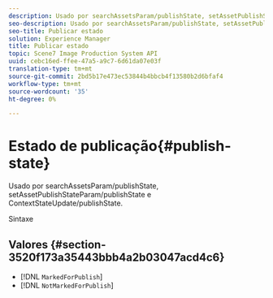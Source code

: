 ```yaml
---
description: Usado por searchAssetsParam/publishState, setAssetPublishStateParam/publishState e ContextStateUpdate/publishState.
seo-description: Usado por searchAssetsParam/publishState, setAssetPublishStateParam/publishState e ContextStateUpdate/publishState.
seo-title: Publicar estado
solution: Experience Manager
title: Publicar estado
topic: Scene7 Image Production System API
uuid: cebc16ed-ffee-47a5-a9c7-6d61da07e03f
translation-type: tm+mt
source-git-commit: 2bd5b17e473ec53844b4bbcb4f13580b2d6bfaf4
workflow-type: tm+mt
source-wordcount: '35'
ht-degree: 0%

---
```



# Estado de publicação{#publish-state}

Usado por searchAssetsParam/publishState, setAssetPublishStateParam/publishState e ContextStateUpdate/publishState.

Sintaxe

## Valores {#section-3520f173a35443bbb4a2b03047acd4c6}

* [!DNL `MarkedForPublish`]
* [!DNL `NotMarkedForPublish`]

